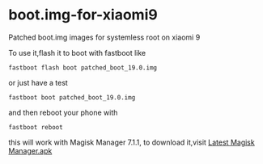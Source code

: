 # boot.img-for-xiaomi9

  Patched boot.img images for systemless root on xiaomi 9

  To use it,flash it to boot with fastboot like 
  ```
  fastboot flash boot patched_boot_19.0.img
  ```
  or just have a test
  ```
  fastboot boot patched_boot_19.0.img
  ```
  and then reboot your phone with
  ```
  fastboot reboot
  ```
  
  this will work with Magisk Manager 7.1.1,
  to download it,visit [Latest Magisk Manager.apk](https://github.com/topjohnwu/Magisk/releases)
